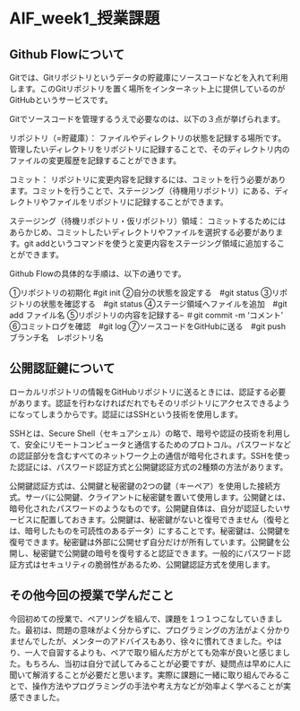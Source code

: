 # AIF_week1_授業課題

## Github Flowについて
Gitでは、Gitリポジトリというデータの貯蔵庫にソースコードなどを入れて利用します。このGitリポジトリを置く場所をインターネット上に提供しているのがGitHubというサービスです。

Gitでソースコードを管理するうえで必要なのは、以下の３点が挙げられます。

リポジトリ（=貯蔵庫）：
ファイルやディレクトリの状態を記録する場所です。管理したいディレクトリをリポジトリに記録することで、そのディレクトリ内のファイルの変更履歴を記録することができます。

コミット：
リポジトリに変更内容を記録するには、コミットを行う必要があります。コミットを行うことで、ステージング（待機用リポジトリ）にある、ディレクトリやファイルをリポジトリに記録することができます。

ステージング（待機リポジトリ・仮リポジトリ）領域：
コミットするためにはあらかじめ、コミットしたいディレクトリやファイルを選択する必要があります。git addというコマンドを使うと変更内容をステージング領域に追加することができます。

Github Flowの具体的な手順は、以下の通りです。

①リポジトリの初期化  #git init
②自分の状態を設定する　#git status
③リポジトリの状態を確認する　#git status
④ステージ領域へファイルを追加　#git add ファイル名
⑤リポジトリの内容を記録する– ＃git commit -m ‘コメント’
⑥コミットログを確認　#git log
⑦ソースコードをGitHubに送る　#git push ブランチ名　レポジトリ名

## 公開認証鍵について
ローカルリポジトリの情報をGitHubリポジトリに送るときには、認証する必要があります。認証を行わなければだれでもそのリポジトリにアクセスできるようになってしまうからです。認証にはSSHという技術を使用します。

SSHとは、Secure Shell（セキュアシェル）の略で、暗号や認証の技術を利用して、安全にリモートコンピュータと通信するためのプロトコル。パスワードなどの認証部分を含むすべてのネットワーク上の通信が暗号化されます。SSHを使った認証には、パスワード認証方式と公開鍵認証方式の2種類の方法があります。

公開鍵認証方式は、公開鍵と秘密鍵の2つの鍵（キーペア）を使用した接続方式。サーバに公開鍵、クライアントに秘密鍵を置いて使用します。公開鍵とは、暗号化されたパスワードのようなものです。公開鍵自体は、自分が認証したいサービスに配置しておきます。公開鍵は、秘密鍵がないと復号できません（復号とは、暗号したものを可読性のあるデータ）にすることです。秘密鍵は、公開鍵を復号できます。秘密鍵は外部に公開せず自分だけが所有しています。公開鍵を公開し、秘密鍵で公開鍵の暗号を復号すると認証できます。一般的にパスワード認証方式はセキュリティの脆弱性があるため、公開鍵認証方式を使用します。


## その他今回の授業で学んだこと
今回初めての授業で、ペアリングを組んで、課題を１つ１つこなしていきました。最初は、問題の意味がよく分からずに、プログラミングの方法がよく分かりませんでしたが、メンターのアドバイスもあり、徐々に慣れてきました。やはり、一人で自習するよりも、ペアで取り組んだ方がとても効率が良いと感じました。もちろん、当初は自分で試してみることが必要ですが、疑問点は早めに人に聞いて解消することが必要だと思います。実際に課題に一緒に取り組んでみることで、操作方法やプログラミングの手法や考え方などが効率よく学べることが実感できました。
